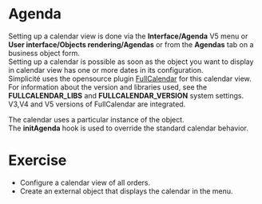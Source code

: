 Agenda
====================
Setting up a calendar view is done via the **Interface/Agenda** V5 menu or **User interface/Objects rendering/Agendas** or from the **Agendas** tab on a business object form.  
Setting up a calendar is possible as soon as the object you want to display in calendar view has one or more dates in its configuration.  
Simplicité uses the opensource plugin <a href="https://fullcalendar.io/" target="_blank">FullCalendar</a> for this calendar view.  
For information about the version and libraries used, see the **FULLCALENDAR_LIBS** and **FULLCALENDAR_VERSION** system settings.  
V3,V4 and V5 versions of FullCalendar are integrated.  

The calendar uses a particular instance of the object.  
The **initAgenda** hook is used to override the standard calendar behavior.  



Exercise
====================

- Configure a calendar view of all orders.  
- Create an external object that displays the calendar in the menu.   